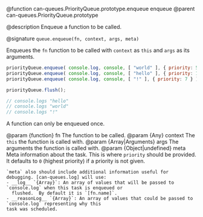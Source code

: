 @function can-queues.PriorityQueue.prototype.enqueue enqueue
@parent can-queues.PriorityQueue.prototype

@description Enqueue a function to be called.

@signature `queue.enqueue(fn, context, args, meta)`

Enqueues the `fn` function to be called with `context` as `this` and `args` as its arguments.

```js
priorityQueue.enqueue( console.log, console, [ "world" ], { priority: 5 } );
priorityQueue.enqueue( console.log, console, [ "hello" ], { priority: 1 } );
priorityQueue.enqueue( console.log, console, [ "!" ], { priority: 7 } );

priorityQueue.flush();

// console.logs "hello"
// console.logs "world"
// console.logs "!"
```

A function can only be enqueued once.

  @param {function} fn The function to be called.
  @param {Any} context The `this` the function is called with.
  @param {Array|Arguments} args The arguments the function is called with.
  @param {Object|undefined} meta Meta information about the task.  This is where `priority` should be
    provided. It defaults to `0` (highest priority) if a priority is not given.

    `meta` also should include additional information useful for debugging. [can-queues.log] will use:
    - __log__ `{Array}`: An array of values that will be passed to `console.log` when this task is enqueued or
      flushed.  By default it is `[fn.name]`.
    - __reasonLog__ `{Array}`: An array of values that could be passed to `console.log` representing why this
    task was scheduled.
